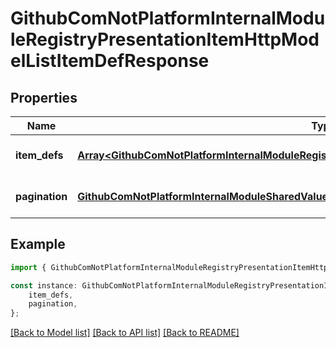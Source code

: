 # GithubComNotPlatformInternalModuleRegistryPresentationItemHttpModelListItemDefResponse


## Properties

Name | Type | Description | Notes
------------ | ------------- | ------------- | -------------
**item_defs** | [**Array&lt;GithubComNotPlatformInternalModuleRegistryPresentationItemHttpModelItemDefResponse&gt;**](GithubComNotPlatformInternalModuleRegistryPresentationItemHttpModelItemDefResponse.md) |  | [optional] [default to undefined]
**pagination** | [**GithubComNotPlatformInternalModuleSharedValueobjectPaginationResponse**](GithubComNotPlatformInternalModuleSharedValueobjectPaginationResponse.md) |  | [optional] [default to undefined]

## Example

```typescript
import { GithubComNotPlatformInternalModuleRegistryPresentationItemHttpModelListItemDefResponse } from 'not-games-sdk-public';

const instance: GithubComNotPlatformInternalModuleRegistryPresentationItemHttpModelListItemDefResponse = {
    item_defs,
    pagination,
};
```

[[Back to Model list]](../README.md#documentation-for-models) [[Back to API list]](../README.md#documentation-for-api-endpoints) [[Back to README]](../README.md)
